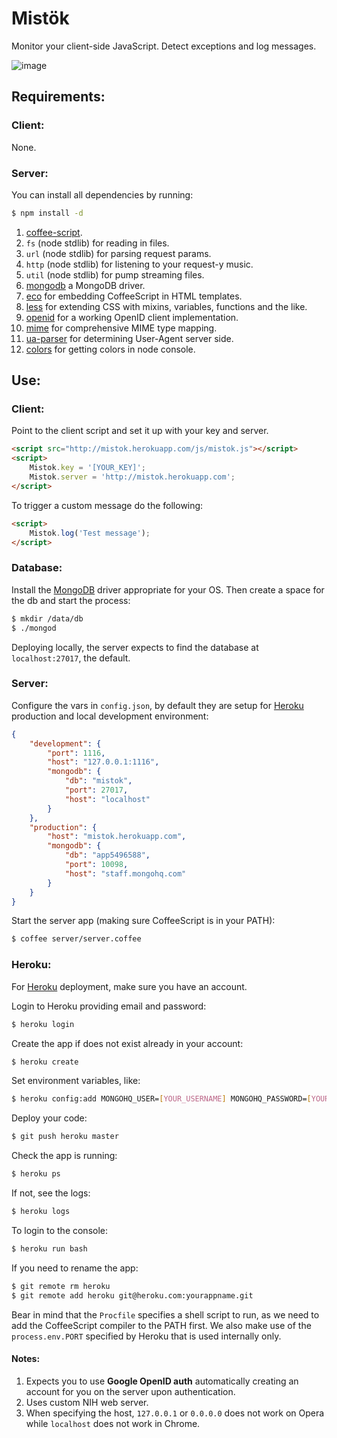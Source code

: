# Mistök

Monitor your client-side JavaScript. Detect exceptions and log messages.

![image](https://raw.github.com/radekstepan/mistok/master/example.png)

## Requirements:

### Client:

None.

### Server:

You can install all dependencies by running:

```bash
$ npm install -d
```

1. [coffee-script](http://coffeescript.org).
2. `fs` (node stdlib) for reading in files.
3. `url` (node stdlib) for parsing request params.
4. `http` (node stdlib) for listening to your request-y music.
5. `util` (node stdlib) for pump streaming files.
6. [mongodb](http://mongodb.github.com/node-mongodb-native) a MongoDB driver.
7. [eco](https://github.com/sstephenson/eco) for embedding CoffeeScript in HTML templates.
8. [less](http://http://lesscss.org) for extending CSS with mixins, variables, functions and the like.
9. [openid](https://github.com/havard/node-openid) for a working OpenID client implementation.
10. [mime](https://github.com/bentomas/node-mime) for comprehensive MIME type mapping.
11. [ua-parser](https://github.com/tobie/ua-parser) for determining User-Agent server side.
12. [colors](https://github.com/Marak/colors.js) for getting colors in node console.

## Use:

### Client:

Point to the client script and set it up with your key and server.

```html
<script src="http://mistok.herokuapp.com/js/mistok.js"></script>
<script>
    Mistok.key = '[YOUR_KEY]';
    Mistok.server = 'http://mistok.herokuapp.com';
</script>
```

To trigger a custom message do the following:

```html
<script>
    Mistok.log('Test message');
</script>
```

### Database:

Install the [MongoDB](http://www.mongodb.org/downloads) driver appropriate for your OS. Then create a space for the db and start the process:

```bash
$ mkdir /data/db
$ ./mongod
```

Deploying locally, the server expects to find the database at `localhost:27017`, the default.

### Server:

Configure the vars in `config.json`, by default they are setup for [Heroku](http://heroku.com) production and local development environment:

```json
{
    "development": {
        "port": 1116,
        "host": "127.0.0.1:1116",
        "mongodb": {
            "db": "mistok",
            "port": 27017,
            "host": "localhost"
        }
    },
    "production": {
        "host": "mistok.herokuapp.com",
        "mongodb": {
            "db": "app5496588",
            "port": 10098,
            "host": "staff.mongohq.com"
        }
    }
}
```

Start the server app (making sure CoffeeScript is in your PATH):

```bash
$ coffee server/server.coffee
```

### Heroku:

For [Heroku](http://heroku.com) deployment, make sure you have an account.

Login to Heroku providing email and password:

```bash
$ heroku login
```

Create the app if does not exist already in your account:

```bash
$ heroku create
```

Set environment variables, like:

```bash
$ heroku config:add MONGOHQ_USER=[YOUR_USERNAME] MONGOHQ_PASSWORD=[YOUR_PASSWORD]
```

Deploy your code:

```bash
$ git push heroku master
```

Check the app is running:

```bash
$ heroku ps
```

If not, see the logs:

```bash
$ heroku logs
```

To login to the console:

```bash
$ heroku run bash
```

If you need to rename the app:

```bash
$ git remote rm heroku
$ git remote add heroku git@heroku.com:yourappname.git
```

Bear in mind that the `Procfile` specifies a shell script to run, as we need to add the CoffeeScript compiler to the PATH first. We also make use of the `process.env.PORT` specified by Heroku that is used internally only.

#### Notes:

1. Expects you to use **Google OpenID auth** automatically creating an account for you on the server upon authentication.
3. Uses custom NIH web server.
4. When specifying the host, `127.0.0.1` or `0.0.0.0` does not work on Opera while `localhost` does not work in Chrome.